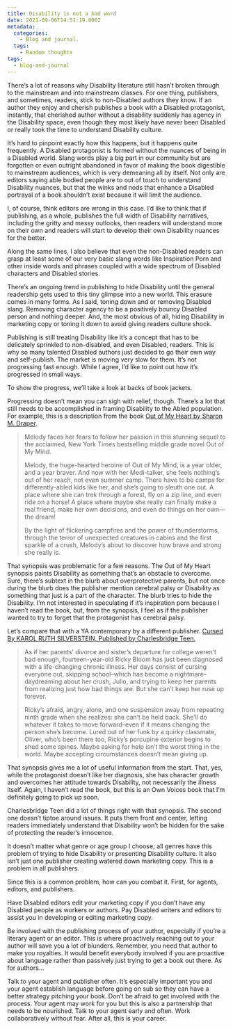 ```yaml
---
title: Disability is not a bad word
date: 2021-09-06T14:51:19.000Z
metadata:
  categories:
    - Blog and journal.
  tags:
    - Random thoughts
tags:
  - blog-and-journal
---
```


There’s a lot of reasons why Disability literature still hasn’t broken through to the mainstream and into mainstream classes. For one thing, publishers, and sometimes, readers, stick to non-Disabled authors they know. If an author they enjoy and cherish publishes a book with a Disabled protagonist, instantly, that cherished author without a disability suddenly has agency in the Disability space, even though they most likely have never been Disabled or really took the time to understand Disability culture.

It’s hard to pinpoint exactly how this happens, but it happens quite frequently. A Disabled protagonist is formed without the nuances of being in a Disabled world. Slang words play a big part in our community but are forgotten or even outright abandoned in favor of making the book digestible to mainstream audiences, which is very demeaning all by itself. Not only are editors saying able bodied people are to out of touch to understand Disability nuances, but that the winks and nods that enhance a Disabled portrayal of a book shouldn’t exist because it will limit the audience.

I, of course, think editors are wrong in this case. I’d like to think that if publishing, as a whole, publishes the full width of Disability narratives, including the gritty and messy outlooks, then readers will understand more on their own and readers will start to develop their own Disability nuances for the better.

Along the same lines, I also believe that even the non-Disabled readers can grasp at least some of our very basic slang words like Inspiration Porn and other inside words and phrases coupled with a wide spectrum of Disabled characters and Disabled stories.

There’s an ongoing trend in publishing to hide Disability until the general readership gets used to this tiny glimpse into a new world. This erasure comes in many forms. As I said, toning down and or removing Disabled slang. Removing character agency to be a positively bouncy Disabled person and nothing deeper. And, the most obvious of all, hiding Disability in marketing copy or toning it down to avoid giving readers culture shock.

Publishing is still treating Disability like it’s a concept that has to be delicately sprinkled to non-disabled, and even Disabled, readers. This is why so many talented Disabled authors just decided to go their own way and self-publish. The market is moving very slow for them. It’s not progressing fast enough. While I agree, I’d like to point out how it’s progressed in small ways.

To show the progress, we’ll take a look at backs of book jackets.

Progressing doesn’t mean you can sigh with relief, though. There’s a lot that still needs to be accomplished in framing Disability to the Abled population. For example, this is a description from the book [Out of My Heart by Sharon M. Draper](https://www.simonandschuster.com/books/Out-of-My-Heart/Sharon-M-Draper/9781665902168).

> Melody faces her fears to follow her passion in this stunning sequel to the acclaimed, New York Times bestselling middle grade novel Out of My Mind.
>
> Melody, the huge-hearted heroine of Out of My Mind, is a year older, and a year braver. And now with her Medi-talker, she feels nothing’s out of her reach, not even summer camp. There have to be camps for differently-abled kids like her, and she’s going to sleuth one out. A place where she can trek through a forest, fly on a zip line, and even ride on a horse! A place where maybe she really can finally make a real friend, make her own decisions, and even do things on her own—the dream!
>
> By the light of flickering campfires and the power of thunderstorms, through the terror of unexpected creatures in cabins and the first sparkle of a crush, Melody’s about to discover how brave and strong she really is.

That synopsis was problematic for a few reasons. The Out of My Heart synopsis paints Disability as something that’s an obstacle to overcome. Sure, there’s subtext in the blurb about overprotective parents, but not once during the blurb does the publisher mention cerebral palsy or Disability as something that just is a part of the character. The blurb tries to hide the Disability. I’m not interested in speculating if it’s inspiration porn because I haven’t read the book, but, from the synopsis, I feel as if the publisher wanted to try to forget that the protagonist has cerebral palsy.

Let’s compare that with a YA contemporary by a different publisher. [Cursed By KAROL RUTH SILVERSTEIN, Published by Charlesbridge Teen.](https://www.penguinrandomhouse.com/books/588565/cursed-by-karol-ruth-silverstein-author/9781580899406/)

> As if her parents’ divorce and sister’s departure for college weren’t bad enough, fourteen-year-old Ricky Bloom has just been diagnosed with a life-changing chronic illness. Her days consist of cursing everyone out, skipping school–which has become a nightmare–daydreaming about her crush, Julio, and trying to keep her parents from realizing just how bad things are. But she can’t keep her ruse up forever.
>
> Ricky’s afraid, angry, alone, and one suspension away from repeating ninth grade when she realizes: she can’t be held back. She’ll do whatever it takes to move forward–even if it means changing the person she’s become. Lured out of her funk by a quirky classmate, Oliver, who’s been there too, Ricky’s porcupine exterior begins to shed some spines. Maybe asking for help isn’t the worst thing in the world. Maybe accepting circumstances doesn’t mean giving up.

That synopsis gives me a lot of useful information from the start. That, yes, while the protagonist doesn’t like her diagnosis, she has character growth and overcomes her attitude towards Disability, not necessarily the illness itself. Again, I haven’t read the book, but this is an Own Voices book that I’m definitely going to pick up soon.

Charlesbridge Teen did a lot of things right with that synopsis. The second one doesn’t tiptoe around issues. It puts them front and center, letting readers immediately understand that Disability won’t be hidden for the sake of protecting the reader’s innocence.

It doesn’t matter what genre or age group I choose; all genres have this problem of trying to hide Disability or presenting Disability culture. It also isn’t just one publisher creating watered down marketing copy. This is a problem in all publishers.

Since this is a common problem, how can you combat it. First, for agents, editors, and publishers.

Have Disabled editors edit your marketing copy if you don’t have any Disabled people as workers or authors. Pay Disabled writers and editors to assist you in developing or editing marketing copy.

Be involved with the publishing process of your author, especially if you’re a literary agent or an editor. This is where proactively reaching out to your author will save you a lot of blunders. Remember, you need that author to make you royalties. It would benefit everybody involved if you are proactive about language rather than passively just trying to get a book out there. As for authors…

Talk to your agent and publisher often. It’s especially important you and your agent establish language before going on sub so they can have a better strategy pitching your book. Don’t be afraid to get involved with the process. Your agent may work for you but this is also a partnership that needs to be nourished. Talk to your agent early and often. Work collaboratively without fear. After all, this is your career.

